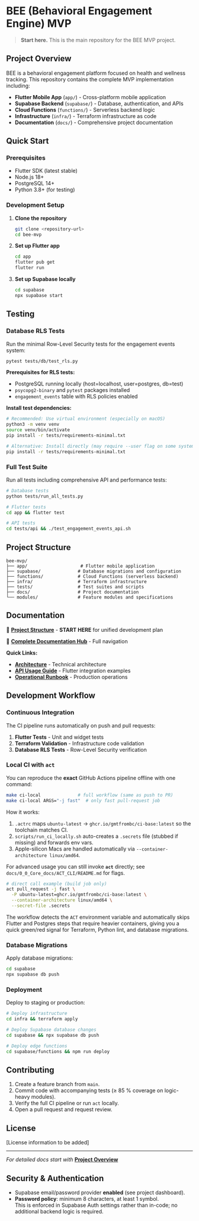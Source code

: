 # BEE (Behavioral Engagement Engine) MVP

> **Start here.** This is the main repository for the BEE MVP project.

## Project Overview

BEE is a behavioral engagement platform focused on health and wellness tracking.
This repository contains the complete MVP implementation including:

- **Flutter Mobile App** (`app/`) - Cross-platform mobile application
- **Supabase Backend** (`supabase/`) - Database, authentication, and APIs
- **Cloud Functions** (`functions/`) - Serverless backend logic
- **Infrastructure** (`infra/`) - Terraform infrastructure as code
- **Documentation** (`docs/`) - Comprehensive project documentation

## Quick Start

### Prerequisites

- Flutter SDK (latest stable)
- Node.js 18+
- PostgreSQL 14+
- Python 3.8+ (for testing)

### Development Setup

1. **Clone the repository**
   ```bash
   git clone <repository-url>
   cd bee-mvp
   ```

2. **Set up Flutter app**
   ```bash
   cd app
   flutter pub get
   flutter run
   ```

3. **Set up Supabase locally**
   ```bash
   cd supabase
   npx supabase start
   ```

## Testing

### Database RLS Tests

Run the minimal Row-Level Security tests for the engagement events system:

```bash
pytest tests/db/test_rls.py
```

**Prerequisites for RLS tests:**

- PostgreSQL running locally (host=localhost, user=postgres, db=test)
- `psycopg2-binary` and `pytest` packages installed
- `engagement_events` table with RLS policies enabled

**Install test dependencies:**

```bash
# Recommended: Use virtual environment (especially on macOS)
python3 -m venv venv
source venv/bin/activate
pip install -r tests/requirements-minimal.txt

# Alternative: Install directly (may require --user flag on some systems)
pip install -r tests/requirements-minimal.txt
```

### Full Test Suite

Run all tests including comprehensive API and performance tests:

```bash
# Database tests
python tests/run_all_tests.py

# Flutter tests
cd app && flutter test

# API tests
cd tests/api && ./test_engagement_events_api.sh
```

## Project Structure

```
bee-mvp/
├── app/                    # Flutter mobile application
├── supabase/              # Database migrations and configuration
├── functions/             # Cloud Functions (serverless backend)
├── infra/                 # Terraform infrastructure
├── tests/                 # Test suites and scripts
├── docs/                  # Project documentation
└── modules/               # Feature modules and specifications
```

## Documentation

🎯 **[Project Structure](docs/0_Initial_docs/bee_project_structure.md)** -
**START HERE** for unified development plan

📖 **[Complete Documentation Hub](docs/README.md)** - Full navigation

**Quick Links:**

- **[Architecture](docs/0_Initial_docs/bee_mvp_architecture.md)** - Technical
  architecture
- **[API Usage Guide](docs/2_epic_2_1/implementation/api-usage-guide.md)** -
  Flutter integration examples
- **[Operational Runbook](docs/2_epic_2_1/docs/operational-runbook.md)** -
  Production operations

## Development Workflow

### Continuous Integration

The CI pipeline runs automatically on push and pull requests:

1. **Flutter Tests** - Unit and widget tests
2. **Terraform Validation** - Infrastructure code validation
3. **Database RLS Tests** - Row-Level Security verification

### Local CI with `act`

You can reproduce the **exact** GitHub Actions pipeline offline with one
command:

```bash
make ci-local              # full workflow (same as push to PR)
make ci-local ARGS="-j fast"  # only fast pull-request job
```

How it works:

1. `.actrc` maps `ubuntu-latest` → `ghcr.io/gmtfrombc/ci-base:latest` so the
   toolchain matches CI.
2. `scripts/run_ci_locally.sh` auto-creates a `.secrets` file (stubbed if
   missing) and forwards env vars.
3. Apple-silicon Macs are handled automatically via
   `--container-architecture linux/amd64`.

For advanced usage you can still invoke **`act`** directly; see
`docs/0_0_Core_docs/ACT_CLI/README.md` for flags.

```bash
# direct call example (build job only)
act pull_request -j fast \
  -P ubuntu-latest=ghcr.io/gmtfrombc/ci-base:latest \
  --container-architecture linux/amd64 \
  --secret-file .secrets
```

The workflow detects the `ACT` environment variable and automatically skips
Flutter and Postgres steps that require heavier containers, giving you a quick
green/red signal for Terraform, Python lint, and database migrations.

### Database Migrations

Apply database migrations:

```bash
cd supabase
npx supabase db push
```

### Deployment

Deploy to staging or production:

```bash
# Deploy infrastructure
cd infra && terraform apply

# Deploy Supabase database changes
cd supabase && npx supabase db push

# Deploy edge functions
cd supabase/functions && npm run deploy
```

## Contributing

1. Create a feature branch from `main`.
2. Commit code with accompanying tests (≥ 85 % coverage on logic-heavy modules).
3. Verify the full CI pipeline or run `act` locally.
4. Open a pull request and request review.

## License

[License information to be added]

---

_For detailed docs start with_
**[Project Overview](docs/0_Initial_docs/project_overview.md)**

## Security & Authentication

- Supabase email/password provider **enabled** (see project dashboard).
- **Password policy**: minimum 8 characters, at least 1 symbol.\
  This is enforced in Supabase Auth settings rather than in-code; no additional
  backend logic is required.
